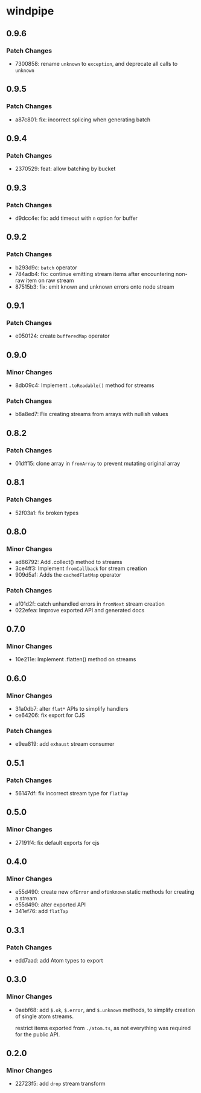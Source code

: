 # windpipe

## 0.9.6

### Patch Changes

- 7300858: rename `unknown` to `exception`, and deprecate all calls to `unknown`

## 0.9.5

### Patch Changes

- a87c801: fix: incorrect splicing when generating batch

## 0.9.4

### Patch Changes

- 2370529: feat: allow batching by bucket

## 0.9.3

### Patch Changes

- d9dcc4e: fix: add timeout with `n` option for buffer

## 0.9.2

### Patch Changes

- b293d9c: `batch` operator
- 784adb4: fix: continue emitting stream items after encountering non-raw item on raw stream
- 87515b3: fix: emit known and unknown errors onto node stream

## 0.9.1

### Patch Changes

- e050124: create `bufferedMap` operator

## 0.9.0

### Minor Changes

- 8db09c4: Implement `.toReadable()` method for streams

### Patch Changes

- b8a8ed7: Fix creating streams from arrays with nullish values

## 0.8.2

### Patch Changes

- 01dff15: clone array in `fromArray` to prevent mutating original array

## 0.8.1

### Patch Changes

- 52f03a1: fix broken types

## 0.8.0

### Minor Changes

- ad86792: Add .collect() method to streams
- 3ce4ff3: Implement `fromCallback` for stream creation
- 909d5a1: Adds the `cachedFlatMap` operator

### Patch Changes

- af01d2f: catch unhandled errors in `fromNext` stream creation
- 022efea: Improve exported API and generated docs

## 0.7.0

### Minor Changes

- 10e211e: Implement .flatten() method on streams

## 0.6.0

### Minor Changes

- 31a0db7: alter `flat*` APIs to simplify handlers
- ce64206: fix export for CJS

### Patch Changes

- e9ea819: add `exhaust` stream consumer

## 0.5.1

### Patch Changes

- 56147df: fix incorrect stream type for `flatTap`

## 0.5.0

### Minor Changes

- 27191f4: fix default exports for cjs

## 0.4.0

### Minor Changes

- e55d490: create new `ofError` and `ofUnknown` static methods for creating a stream
- e55d490: alter exported API
- 341ef76: add `flatTap`

## 0.3.1

### Patch Changes

- edd7aad: add Atom types to export

## 0.3.0

### Minor Changes

- 0aebf68: add `$.ok`, `$.error`, and `$.unknown` methods, to simplify creation of single atom streams.

  restrict items exported from `./atom.ts`, as not everything was required for the public API.

## 0.2.0

### Minor Changes

- 22723f5: add `drop` stream transform
